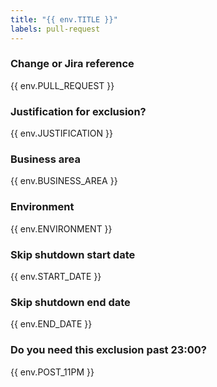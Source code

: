 ```yaml
---
title: "{{ env.TITLE }}"
labels: pull-request
---
```

### Change or Jira reference

{{ env.PULL_REQUEST }}

### Justification for exclusion?

{{ env.JUSTIFICATION }}

### Business area

{{ env.BUSINESS_AREA }}

### Environment

{{ env.ENVIRONMENT }}

### Skip shutdown start date

{{ env.START_DATE }}

### Skip shutdown end date

{{ env.END_DATE }}

### Do you need this exclusion past 23:00?

{{ env.POST_11PM }}